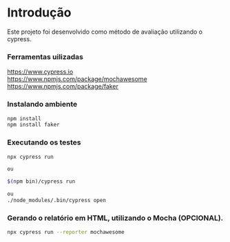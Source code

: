 # Introdução
Este projeto foi desenvolvido como método de avaliação utilizando o cypress.

### Ferramentas uilizadas

<https://www.cypress.io> <br>
<https://www.npmjs.com/package/mochawesome> <br>
https://www.npmjs.com/package/faker 


### Instalando ambiente


```sh
npm install
npm install faker
```

### Executando os testes

```sh
npx cypress run

ou

$(npm bin)/cypress run

ou
./node_modules/.bin/cypress open

```


### Gerando o relatório em HTML, utilizando o Mocha (OPCIONAL).

```sh
npx cypress run --reporter mochawesome
```
